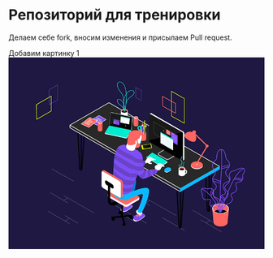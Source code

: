 # Репозиторий для тренировки

Делаем себе fork, вносим изменения и присылаем Pull request.

Добавим картинку 1
![Работа](18a4949fc9c8067172d3b96e302e7097.gif)
